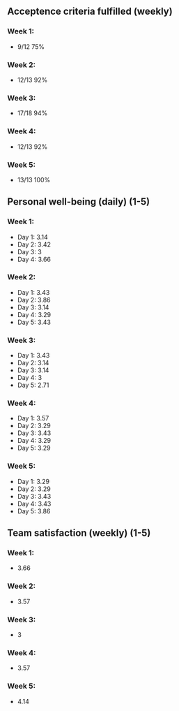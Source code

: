 ## Acceptence criteria fulfilled (weekly)

### Week 1:

* 9/12 75%

### Week 2:

* 12/13 92%

### Week 3:

* 17/18 94%

### Week 4:

* 12/13 92%

### Week 5:

* 13/13 100%

## Personal well-being (daily) (1-5)

### Week 1:

* Day 1: 3.14
* Day 2: 3.42 
* Day 3: 3
* Day 4: 3.66

### Week 2:

* Day 1: 3.43
* Day 2: 3.86
* Day 3: 3.14
* Day 4: 3.29
* Day 5: 3.43

### Week 3:

* Day 1: 3.43
* Day 2: 3.14
* Day 3: 3.14
* Day 4: 3
* Day 5: 2.71

### Week 4:

* Day 1: 3.57
* Day 2: 3.29
* Day 3: 3.43
* Day 4: 3.29
* Day 5: 3.29

### Week 5:

* Day 1: 3.29
* Day 2: 3.29
* Day 3: 3.43
* Day 4: 3.43
* Day 5: 3.86

## Team satisfaction (weekly) (1-5)

### Week 1:

* 3.66

### Week 2:

* 3.57

### Week 3:

* 3

### Week 4:

* 3.57

### Week 5:

* 4.14

